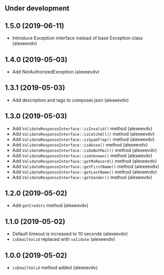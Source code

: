 Under development
-----------------

1.5.0 (2019-06-11)
------------------
- Introduce Exception interface instead of base Exception class (alexeevdv)

1.4.0 (2019-05-03)
------------------
- Add NotAuthorizedException (alexeevdv)

1.3.1 (2019-05-03)
------------------
- Add description and tags to composer.json (alexeevdv)

1.3.0 (2019-05-03)
------------------
- Add `ValidateResponseInterface::isInvalid()` method (alexeevdv)
- Add `ValidateResponseInterface::isCatchAll()` method (alexeevdv)
- Add `ValidateResponseInterface::isSpamTrap()` method (alexeevdv)
- Add `ValidateResponseInterface::isAbuse()` method (alexeevdv)
- Add `ValidateResponseInterface::isDoNotMail()` method (alexeevdv)
- Add `ValidateResponseInterface::isUnknown()` method (alexeevdv)
- Add `ValidateResponseInterface::getMxRecord()` method (alexeevdv)
- Add `ValidateResponseInterface::getFirstName()` method (alexeevdv)
- Add `ValidateResponseInterface::getLastName()` method (alexeevdv)
- Add `ValidateResponseInterface::getGender()` method (alexeevdv)

1.2.0 (2019-05-02)
------------------
- Add `getCredits` method (alexeevdv)

1.1.0 (2019-05-02)
-----------------
- Default timeout is increased to 10 seconds (alexeevdv)
- `isEmailValid` replaced with `validate` (alexeevdv)

1.0.0 (2019-05-02)
-----------------
- `isEmailValid` method added (alexeevdv)

